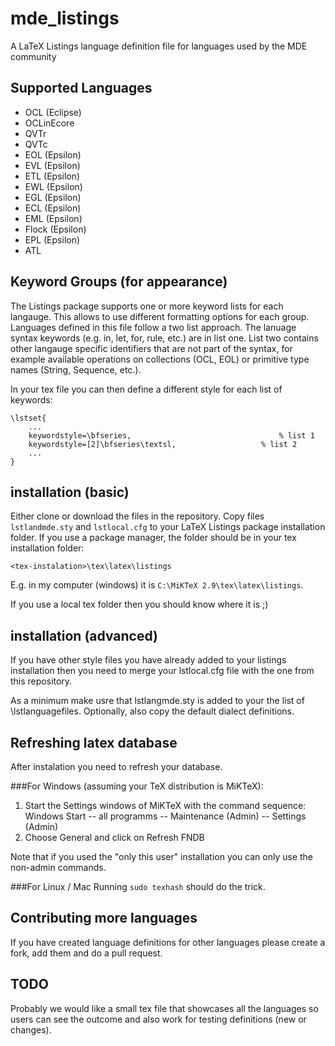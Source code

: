 # mde_listings
A LaTeX Listings language definition file for languages used by the MDE community

## Supported Languages

- OCL (Eclipse)
- OCLinEcore
- QVTr
- QVTc
- EOL (Epsilon)
- EVL (Epsilon)
- ETL (Epsilon)
- EWL (Epsilon)
- EGL (Epsilon)
- ECL (Epsilon)
- EML (Epsilon)
- Flock (Epsilon)
- EPL (Epsilon)
- ATL

## Keyword Groups (for appearance)
The Listings package supports one or more keyword lists for each langauge. This allows to use different formatting options for each group. Languages defined in this file follow a two list approach. The lanuage syntax keywords (e.g. in, let, for, rule, etc.) are in list one. List two contains other langauge specific identifiers that are not part of the syntax, for example available operations on collections (OCL, EOL) or primitive type names (String, Sequence, etc.).

In your tex file you can then define a different style for each list of keywords:
```
\lstset{
    ...
    keywordstyle=\bfseries,						            % list 1
    keywordstyle=[2]\bfseries\textsl,			        % list 2
    ...
}
```

## installation (basic)
Either clone or download the files in the repository.
Copy files `lstlandmde.sty` and `lstlocal.cfg` to your LaTeX Listings package installation folder. If you use a package manager,
the folder should be in your tex installation folder:
```
<tex-instalation>\tex\latex\listings
```
E.g. in my computer (windows) it is `C:\MiKTeX 2.9\tex\latex\listings`.

If you use a local tex folder then you should know where it is ;)

## installation (advanced)
If you have other style files you have already added to your listings installation then you need
to merge your lstlocal.cfg file with the one from this repository.

As a minimum make usre that lstlangmde.sty is added to your the list of \lstlanguagefiles.
Optionally, also copy the default dialect definitions.

## Refreshing latex database
After instalation you need to refresh your database.

###For Windows (assuming your TeX distribution is MiKTeX):

1. Start the Settings windows of MiKTeX with the command sequence: Windows Start -- all programms -- Maintenance (Admin) -- Settings (Admin)
2. Choose General and click on Refresh FNDB

Note that if you used the "only this user" installation you can only use the non-admin commands.

###For Linux / Mac
Running `sudo texhash` should do the trick.

## Contributing more languages
If you have created language definitions for other languages please create a fork, add them and do a pull request.

## TODO
Probably we would like a small tex file that showcases all the languages so users can see the outcome and also work for testing definitions (new or changes).
